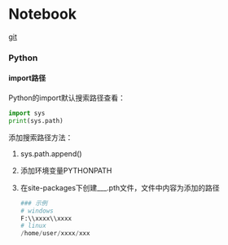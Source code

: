 

# Notebook

[git](.\git.md)



### Python

#### import路径

Python的import默认搜索路径查看：

```python
import sys
print(sys.path)
```

添加搜索路径方法：

1. sys.path.append()

2. 添加环境变量PYTHONPATH

3. 在site-packages下创建___.pth文件，文件中内容为添加的路径

   ```python
   ### 示例
   # windows
   F:\\xxxx\\xxxx
   # linux
   /home/user/xxxx/xxx
   ```

   

